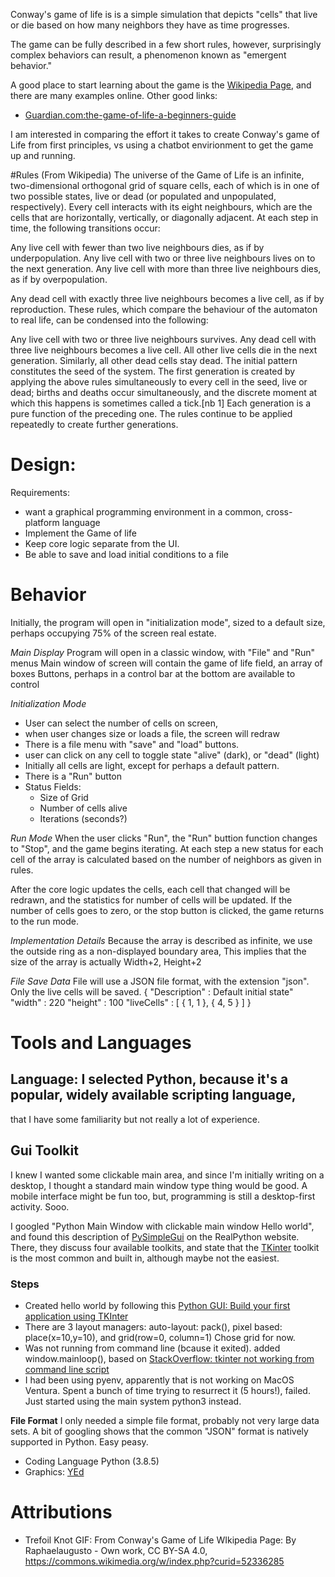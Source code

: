 
Conway's game of life is is a simple simulation that depicts "cells" that live or die
based on how many neighbors they have as time progresses. 
 
The game can be fully described in a few short rules, however, surprisingly complex
behaviors can result, a phenomenon known as "emergent behavior."

A good place to start learning about the game is the [Wikipedia Page](https://en.wikipedia.org/wiki/Conway%27s_Game_of_Life),
and there are many examples online. Other good links:
 * [Guardian.com:the-game-of-life-a-beginners-guide](https://www.theguardian.com/science/alexs-adventures-in-numberland/2014/dec/15/the-game-of-life-a-beginners-guide)
 

I am interested in comparing the effort it takes to create Conway's game of Life
from first principles, vs using a chatbot envirionment to get the game up and 
running. 

#Rules (From Wikipedia)
The universe of the Game of Life is an infinite, two-dimensional orthogonal grid of square cells, each of which is in one of two possible states, live or dead (or populated and unpopulated, respectively). Every cell interacts with its eight neighbours, which are the cells that are horizontally, vertically, or diagonally adjacent. At each step in time, the following transitions occur:

Any live cell with fewer than two live neighbours dies, as if by underpopulation.
Any live cell with two or three live neighbours lives on to the next generation.
Any live cell with more than three live neighbours dies, as if by overpopulation.

Any dead cell with exactly three live neighbours becomes a live cell, as if by reproduction.
These rules, which compare the behaviour of the automaton to real life, can be condensed into the following:

Any live cell with two or three live neighbours survives.
Any dead cell with three live neighbours becomes a live cell.
All other live cells die in the next generation. Similarly, all other dead cells stay dead.
The initial pattern constitutes the seed of the system. The first generation is created by applying the above rules simultaneously to every cell in the seed, live or dead; births and deaths occur simultaneously, and the discrete moment at which this happens is sometimes called a tick.[nb 1] Each generation is a pure function of the preceding one. The rules continue to be applied repeatedly to create further generations.


# Design:
Requirements: 
 * want a graphical programming environment in a common, cross-platform language
 * Implement the Game of life 
 * Keep core logic separate from the UI.
 * Be able to save and load initial conditions to a file 
 
# Behavior 
 Initially, the program will open in "initialization mode", sized to a default size, 
 perhaps occupying 75% of the screen real estate. 

*Main Display*
Program will open in a classic window, with "File" and "Run" menus
Main window of screen will contain the game of life field, an array of boxes
Buttons, perhaps in a control bar at the bottom are available to control 

*Initialization Mode*
 * User can select the number of cells on screen, 
 * when user changes size or loads a file, the screen will redraw
 * There is a file menu with "save" and "load" buttons.  
 * user can click on any cell to toggle state "alive" (dark), or "dead" (light)
 * Initially all cells are light, except for perhaps a default pattern.
 * There is a "Run" button
 * Status Fields:
   * Size of Grid
   * Number of cells alive
   * Iterations (seconds?)
   
*Run Mode*
 When the user clicks "Run", the "Run" buttion function changes to "Stop", and 
 the game begins iterating. At each step a new status for each cell of the array
 is calculated based on the number of neighbors as given in rules. 
 
 After the core logic updates the cells, each cell that changed will 
 be redrawn, and the statistics for number of cells will be updated.
 If the number of cells goes to zero, or the stop button is clicked, the 
 game returns to the run mode. 
 
*Implementation Details* 
Because the array is described as infinite, we use the outside ring as a non-displayed
boundary area, This implies that the size of the array is actually Width+2, Height+2
 
*File Save Data*
File will use a JSON file format, with the extension "json". 
Only the live cells will be saved. 
{
  "Description" : Default initial state"
  "width" : 220
  "height" : 100
  "liveCells" : [
    { 1, 1 }, 
    { 4, 5 }
  ]
} 


# Tools and Languages
## **Language:** I selected Python, because it's a popular, widely available scripting language, 
that I have some familiarity but not really a lot of experience.

## **Gui Toolkit** 
I knew I wanted some clickable main area, and since I'm initially writing on a desktop,
I thought a standard main window type thing would be good. A mobile interface might be 
fun too, but, programming is still a desktop-first activity.  Sooo. 

I googled "Python Main Window with clickable main window Hello world", and found 
this description of [PySimpleGui](https://realpython.com/pysimplegui-python/) on the 
RealPython website.  There, they discuss four available toolkits, and state that the 
[TKinter]() toolkit is the most common and built in, although maybe not the easiest. 

### Steps
   * Created hello world by following this [Python GUI: Build your first application using TKInter](https://www.simplilearn.com/tutorials/python-tutorial/python-graphical-user-interface-gui)
   * There are 3 layout managers: auto-layout: pack(), pixel based: place(x=10,y=10), and grid(row=0, column=1) Chose grid for now.
   * Was not running from command line (bcause it exited). added window.mainloop(), based on [StackOverflow: tkinter not working from command line script](https://stackoverflow.com/questions/57399880/tkinter-not-working-when-run-from-command-line-python-script) 
   * I had been using pyenv, apparently that is not working on MacOS Ventura.  Spent a bunch of time trying to resurrect it (5 hours!), failed. 
     Just started using the main system python3 instead. 
     
    
**File Format**
I only needed a simple file format, probably not very large data sets.  A bit of 
googling shows that the common "JSON" format is natively supported in Python. 
Easy peasy. 

 * Coding Language Python (3.8.5)
 * Graphics: [YEd](https://www.yworks.com/products/yed)
   
# Attributions 

 * Trefoil Knot GIF: From Conway's Game of Life WIkipedia Page: By Raphaelaugusto - Own work, CC BY-SA 4.0, https://commons.wikimedia.org/w/index.php?curid=52336285
 